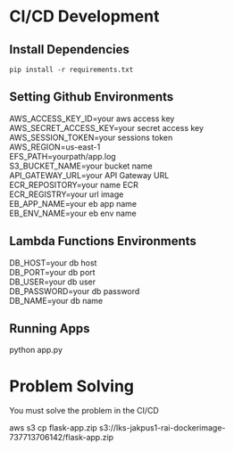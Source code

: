 # CI/CD Development
## Install Dependencies
`pip install -r requirements.txt`

## Setting Github Environments
AWS_ACCESS_KEY_ID=your aws access key<br/>
AWS_SECRET_ACCESS_KEY=your secret access key<br/>
AWS_SESSION_TOKEN=your sessions token<br/>
AWS_REGION=us-east-1<br/>
EFS_PATH=yourpath/app.log<br/>
S3_BUCKET_NAME=your bucket name<br/>
API_GATEWAY_URL=your API Gateway URL<br/>
ECR_REPOSITORY=your name ECR<br/>
ECR_REGISTRY=your url image<br/>
EB_APP_NAME=your eb app name<br/>
EB_ENV_NAME=your eb env name

## Lambda Functions Environments
DB_HOST=your db host<br/>
DB_PORT=your db port<br/>
DB_USER=your db user<br/>
DB_PASSWORD=your db password<br/>
DB_NAME=your db name

## Running Apps
python app.py

# Problem Solving
You must solve the problem in the CI/CD

aws s3 cp flask-app.zip s3://lks-jakpus1-rai-dockerimage-737713706142/flask-app.zip